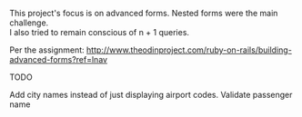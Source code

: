 This project's focus is on advanced forms.  Nested forms were the main challenge.  
I also tried to remain conscious of n + 1 queries.  


Per the assignment:
http://www.theodinproject.com/ruby-on-rails/building-advanced-forms?ref=lnav

TODO

Add city names instead of just displaying airport codes.
Validate passenger name
